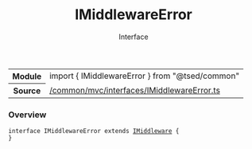 
<header class="symbol-info-header"><h1 id="imiddlewareerror">IMiddlewareError</h1><label class="symbol-info-type-label interface">Interface</label></header>
<!-- summary -->
<section class="symbol-info"><table class="is-full-width"><tbody><tr><th>Module</th><td><div class="lang-typescript"><span class="token keyword">import</span> { IMiddlewareError }&nbsp;<span class="token keyword">from</span>&nbsp;<span class="token string">"@tsed/common"</span></div></td></tr><tr><th>Source</th><td><a href="https://github.com/Romakita/ts-express-decorators/blob/v4.26.2/src//common/mvc/interfaces/IMiddlewareError.ts#L0-L0">/common/mvc/interfaces/IMiddlewareError.ts</a></td></tr></tbody></table></section>
<!-- overview -->


### Overview


<pre><code class="typescript-lang "><span class="token keyword">interface</span> IMiddlewareError <span class="token keyword">extends</span> <a href="#api/common/mvc/imiddleware"><span class="token">IMiddleware</span></a> <span class="token punctuation">{</span>
<span class="token punctuation">}</span></code></pre>


<!-- Parameters -->

<!-- Description -->

<!-- Members -->

